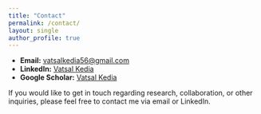 ```yaml
---
title: "Contact"
permalink: /contact/
layout: single
author_profile: true
---
```

- **Email:** vatsalkedia56@gmail.com  
- **LinkedIn:** [Vatsal Kedia](https://www.linkedin.com/in/vatsal-kedia-iitbombay/)  
- **Google Scholar:** [Vatsal Kedia](https://scholar.google.com/citations?user=1oUK_RMAAAAJ&hl=en&oi=ao)  

If you would like to get in touch regarding research, collaboration, or other inquiries, please feel free to contact me via email or LinkedIn.

